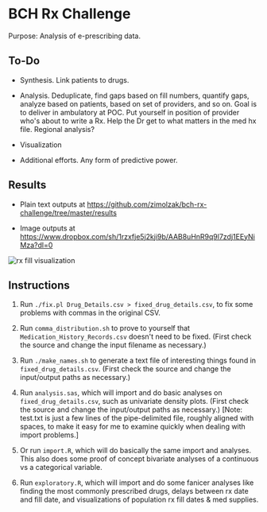BCH Rx Challenge
====

Purpose: Analysis of e-prescribing data.

To-Do
----

* Synthesis. Link patients to drugs.

* Analysis. Deduplicate, find gaps based on fill numbers, quantify
gaps, analyze based on patients, based on set of providers, and so on.
Goal is to deliver in ambulatory at POC. Put yourself in position of
provider who's about to write a Rx. Help the Dr get to what matters in
the med hx file. Regional analysis?

* Visualization

* Additional efforts. Any form of predictive power.

Results
----

* Plain text outputs at
  https://github.com/zimolzak/bch-rx-challenge/tree/master/results

* Image outputs at
  https://www.dropbox.com/sh/1rzxfje5j2kji9b/AAB8uHnR9q9l7zdj1EEyNiMza?dl=0

![rx fill visualization](https://dl.dropboxusercontent.com/u/38640281/github_img/Screen%20Shot%202014-11-15%20at%209.16.46%20AM.png)

Instructions
----

1. Run `./fix.pl Drug_Details.csv > fixed_drug_details.csv`, to fix
some problems with commas in the original CSV.

2. Run `comma_distribution.sh` to prove to yourself that
`Medication_History_Records.csv` doesn't need to be fixed. (First
check the source and change the input filename as necessary.)

3. Run `./make_names.sh` to generate a text file of interesting things
found in `fixed_drug_details.csv`. (First check the source and change
the input/output paths as necessary.)

4. Run `analysis.sas`, which will import and do basic analyses on
`fixed_drug_details.csv`, such as univariate density plots. (First
check the source and change the input/output paths as necessary.)
[Note: test.txt is just a few lines of the pipe-delimited file,
roughly aligned with spaces, to make it easy for me to examine quickly
when dealing with import problems.]

5. Or run `import.R`, which will do basically the same import and
analyses. This also does some proof of concept bivariate analyses of a
continuous vs a categorical variable.

6. Run `exploratory.R`, which will import and do some fanicer analyses
like finding the most commonly prescribed drugs, delays between rx
date and fill date, and visualizations of population rx fill dates &
med supplies.
